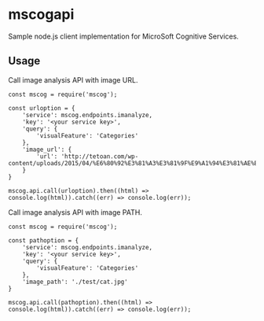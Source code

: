 mscogapi
===============================================================================

Sample node.js client implementation for MicroSoft Cognitive Services.

## Usage

Call image analysis API with image URL.
```
const mscog = require('mscog');

const urloption = {
    'service': mscog.endpoints.imanalyze,
    'key': '<your service key>',
    'query': {
        'visualFeature': 'Categories'
    },
    'image_url': {
        'url': 'http://tetoan.com/wp-content/uploads/2015/04/%E6%80%92%E3%81%A3%E3%81%9F%E9%A1%94%E3%81%AE%E7%8C%AB.jpg'
    }
}

mscog.api.call(urloption).then((html) => console.log(html)).catch((err) => console.log(err));
```

Call image analysis API with image PATH.
```
const mscog = require('mscog');

const pathoption = {
    'service': mscog.endpoints.imanalyze,
    'key': '<your service key>',
    'query': {
        'visualFeature': 'Categories'
    },
    'image_path': './test/cat.jpg'
}

mscog.api.call(pathoption).then((html) => console.log(html)).catch((err) => console.log(err));
```
